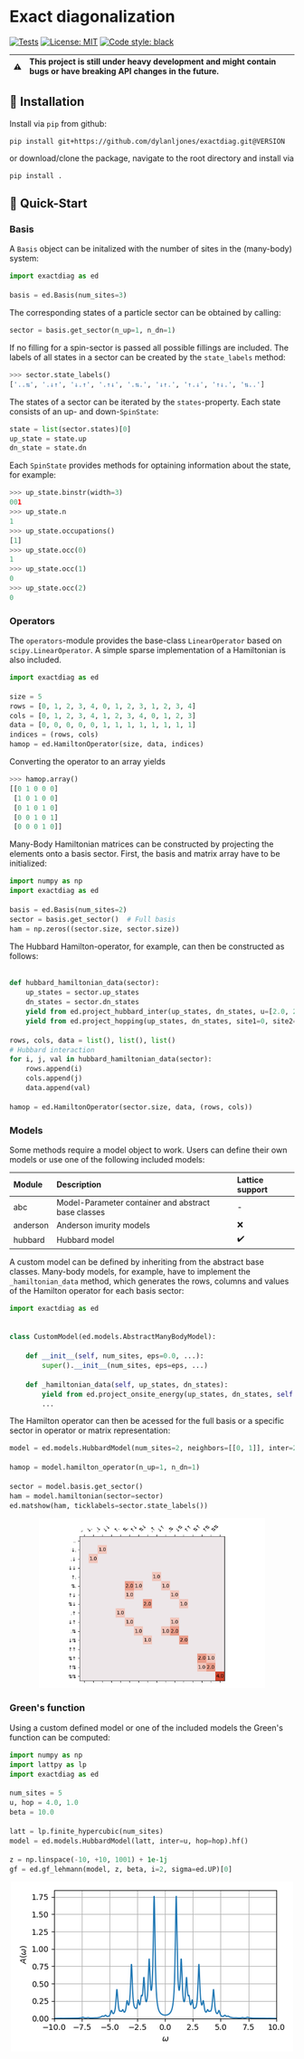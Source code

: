 # Exact diagonalization

[![Tests][tests-badge]][tests-url]
[![License: MIT][license-badge]][license-url]
[![Code style: black][black-badge]][black-url]


|⚠️|  This project is still under heavy development and might contain bugs or have breaking API changes in the future. |
|----|:------------------------------------------------------------------------------------------------------------------|


## 🔧 Installation

Install via `pip` from github:
```commandline
pip install git+https://github.com/dylanljones/exactdiag.git@VERSION
```

or download/clone the package, navigate to the root directory and install via
````commandline
pip install .
````

## 🚀 Quick-Start


### Basis

A ``Basis`` object can be initalized with the number of sites in the (many-body) system:

````python
import exactdiag as ed

basis = ed.Basis(num_sites=3)
````

The corresponding states of a particle sector can be obtained by calling:
````python
sector = basis.get_sector(n_up=1, n_dn=1)
````
If no filling for a spin-sector is passed all possible fillings are included.
The labels of all states in a sector can be created by the ``state_labels`` method:
````python
>>> sector.state_labels()
['..⇅', '.↓↑', '↓.↑', '.↑↓', '.⇅.', '↓↑.', '↑.↓', '↑↓.', '⇅..']
````
The states of a sector can be iterated by the ``states``-property.
Each state consists of an up- and down-``SpinState``:
````python
state = list(sector.states)[0]
up_state = state.up
dn_state = state.dn
````
Each ``SpinState`` provides methods for optaining information about the state, for example:
`````python
>>> up_state.binstr(width=3)
001
>>> up_state.n
1
>>> up_state.occupations()
[1]
>>> up_state.occ(0)
1
>>> up_state.occ(1)
0
>>> up_state.occ(2)
0
`````


### Operators

The ``operators``-module provides the base-class ``LinearOperator`` based on ``scipy.LinearOperator``.
A simple sparse implementation of a Hamiltonian is also included.
````python
import exactdiag as ed

size = 5
rows = [0, 1, 2, 3, 4, 0, 1, 2, 3, 1, 2, 3, 4]
cols = [0, 1, 2, 3, 4, 1, 2, 3, 4, 0, 1, 2, 3]
data = [0, 0, 0, 0, 0, 1, 1, 1, 1, 1, 1, 1, 1]
indices = (rows, cols)
hamop = ed.HamiltonOperator(size, data, indices)
````
Converting the operator to an array yields
````python
>>> hamop.array()
[[0 1 0 0 0]
 [1 0 1 0 0]
 [0 1 0 1 0]
 [0 0 1 0 1]
 [0 0 0 1 0]]
````

Many-Body Hamiltonian matrices can be constructed by projecting the
elements onto a basis sector. First, the basis and matrix array have to be initialized:
````python
import numpy as np
import exactdiag as ed

basis = ed.Basis(num_sites=2)
sector = basis.get_sector()  # Full basis
ham = np.zeros((sector.size, sector.size))
````

The Hubbard Hamilton-operator, for example, can then be constructed as follows:
````python

def hubbard_hamiltonian_data(sector):
    up_states = sector.up_states
    dn_states = sector.dn_states
    yield from ed.project_hubbard_inter(up_states, dn_states, u=[2.0, 2.0])
    yield from ed.project_hopping(up_states, dn_states, site1=0, site2=1, hop=1.0)

rows, cols, data = list(), list(), list()
# Hubbard interaction
for i, j, val in hubbard_hamiltonian_data(sector):
    rows.append(i)
    cols.append(j)
    data.append(val)

hamop = ed.HamiltonOperator(sector.size, data, (rows, cols))
````

### Models

Some methods require a model object to work. Users can define their own
models or use one of the following included models:

| Module     | Description                                         | Lattice support    |
|:-----------|:----------------------------------------------------|:-------------------|
| abc        | Model-Parameter container and abstract base classes | -                  |
| anderson   | Anderson imurity models                             | :x:                |
| hubbard    | Hubbard model                                       | :heavy_check_mark: |              |


A custom model can be defined by inheriting from the abstract base classes.
Many-body models, for example, have to implement the `_hamiltonian_data` method,
which generates the rows, columns and values of the Hamilton operator for each
basis sector:

````python
import exactdiag as ed


class CustomModel(ed.models.AbstractManyBodyModel):

    def __init__(self, num_sites, eps=0.0, ...):
        super().__init__(num_sites, eps=eps, ...)

    def _hamiltonian_data(self, up_states, dn_states):
        yield from ed.project_onsite_energy(up_states, dn_states, self.eps)
        ...
````

The Hamilton operator can then be acessed for the full basis or a specific sector
in operator or matrix representation:
````python
model = ed.models.HubbardModel(num_sites=2, neighbors=[[0, 1]], inter=2)

hamop = model.hamilton_operator(n_up=1, n_dn=1)

sector = model.basis.get_sector()
ham = model.hamiltonian(sector=sector)
ed.matshow(ham, ticklabels=sector.state_labels())
````
<p align="center">
  <img src="examples/hubbard_ham.png" width=400 alt="Sublime's custom image"/>
</p>

### Green's function

Using a custom defined model or one of the included models the Green's function can be computed:
````python
import numpy as np
import lattpy as lp
import exactdiag as ed

num_sites = 5
u, hop = 4.0, 1.0
beta = 10.0

latt = lp.finite_hypercubic(num_sites)
model = ed.models.HubbardModel(latt, inter=u, hop=hop).hf()

z = np.linspace(-10, +10, 1001) + 1e-1j
gf = ed.gf_lehmann(model, z, beta, i=2, sigma=ed.UP)[0]
````
<p align="center">
  <img src="examples/hubbard_gf.png" alt="Sublime's custom image"/>
</p>


[tests-badge]: https://img.shields.io/github/workflow/status/dylanljones/exactdiag/Test/master?label=test&logo=github&style=flat
[license-badge]: https://img.shields.io/github/license/dylanljones/exactdiag?color=lightgrey&style=flat-square
[black-badge]: https://img.shields.io/badge/code%20style-black-000000.svg?style=flat-square

[license-url]: https://github.com/dylanljones/exactdiag/blob/master/LICENSE
[black-url]: https://github.com/psf/black
[tests-url]: https://github.com/dylanljones/exactdiag/actions/workflows/tests.yml

